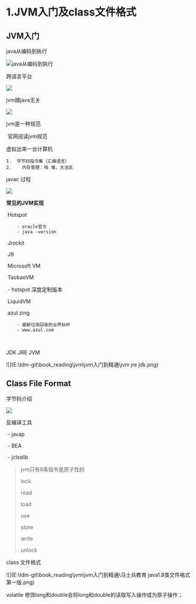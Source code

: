 # 1.JVM入门及class文件格式

## JVM入门



java从编码到执行

![java从编码到执行](E:\ldm-git\book_reading\jvm\jvm入门到精通\java从编码到执行.png)



跨语言平台

![](E:\ldm-git\book_reading\jvm\jvm入门到精通\jvm跨平台语言.png)



jvm跟java无关

![](E:\ldm-git\book_reading\jvm\jvm入门到精通\jvm与java无关.png)

jvm是一种规范

​	官网阅读jvm规范

虚拟出来一台计算机

	1.  字节码指令集（汇编语言）
 	2.    内存管理：栈 堆，方法区

javac 过程

![](E:\ldm-git\book_reading\jvm\jvm入门到精通\javac过程.png)





**常见的JVM实现**

​	Hotspot

		- oracle官方
		- java -version

​	Jrockit

​	J9

​	Microsoft VM

​	TaobaoVM

​		- hotspot 深度定制版本

​	LiquidVM

​	azul zing

		- 最新垃圾回收的业界标杆
		- www.azul.com



​		

JDK JRE JVM

![](E:\ldm-git\book_reading\jvm\jvm入门到精通\jvm jre jdk.png)



## Class File Format



字节码介绍

![](E:\ldm-git\book_reading\jvm\jvm入门到精通\bytecode.png)





反编译工具

​	-  javap

​	-  BEA

​	-  jclsslib





> jvm只有8条指令是原子性的
>
> lock
>
> read
>
> load
>
> use
>
> store
>
> write
>
> unlock





class 文件格式

![](E:\ldm-git\book_reading\jvm\jvm入门到精通\马士兵教育 java1.8类文件格式第一版.png)



volatile 修饰long和double会将long和double的读取写入操作成为原子操作；

